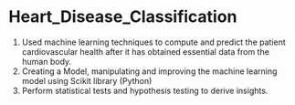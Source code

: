 # Heart_Disease_Classification
1. Used machine learning techniques to compute and predict the patient cardiovascular health after it has 
obtained essential data from the human body.
2. Creating a Model, manipulating and improving the machine learning model using Scikit library (Python)
3. Perform statistical tests and hypothesis testing to derive insights.
